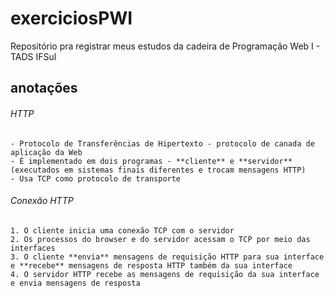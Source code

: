 # exerciciosPWI
 Repositório pra registrar meus estudos da cadeira de Programação Web I - TADS IFSul

## anotações
###### HTTP 
    - Protocolo de Transferências de Hipertexto - protocolo de canada de aplicação da Web
    - É implementado em dois programas - **cliente** e **servidor** (executados em sistemas finais diferentes e trocam mensagens HTTP)
    - Usa TCP como protocolo de transporte 
###### Conexão HTTP
    1. O cliente inicia uma conexão TCP com o servidor
    2. Os processos do browser e do servidor acessam o TCP por meio das interfaces
    3. O cliente **envia** mensagens de requisição HTTP para sua interface e **recebe** mensagens de resposta HTTP também da sua interface
    4. O servidor HTTP recebe as mensagens de requisição da sua interface e envia mensagens de resposta
